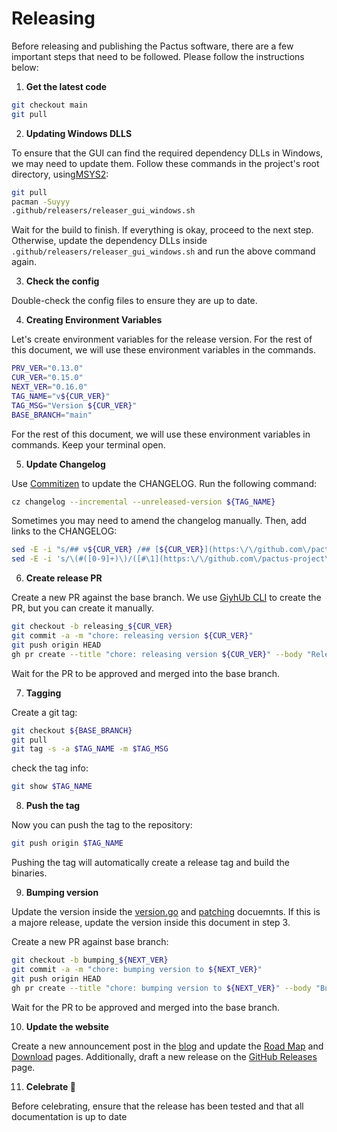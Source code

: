 # Releasing

Before releasing and publishing the Pactus software, there are a few important steps that need to be followed.
Please follow the instructions below:

1. **Get the latest code**

```bash
git checkout main
git pull
```

2. **Updating Windows DLLS**

To ensure that the GUI can find the required dependency DLLs in Windows, we may need to update them.
Follow these commands in the project's root directory, using[MSYS2](https://www.msys2.org/):

```bash
git pull
pacman -Suyyy
.github/releasers/releaser_gui_windows.sh
```

Wait for the build to finish. If everything is okay, proceed to the next step.
Otherwise, update the dependency DLLs inside `.github/releasers/releaser_gui_windows.sh` and
run the above command again.

3. **Check the config**

Double-check the config files to ensure they are up to date.

4. **Creating Environment Variables**

Let's create environment variables for the release version.
For the rest of this document, we will use these environment variables in the commands.

```bash
PRV_VER="0.13.0"
CUR_VER="0.15.0"
NEXT_VER="0.16.0"
TAG_NAME="v${CUR_VER}"
TAG_MSG="Version ${CUR_VER}"
BASE_BRANCH="main"
```

For the rest of this document, we will use these environment variables in commands.
Keep your terminal open.

5. **Update Changelog**

Use [Commitizen](https://github.com/commitizen-tools/commitizen) to update the CHANGELOG.
Run the following command:

```bash
cz changelog --incremental --unreleased-version ${TAG_NAME}
```

Sometimes you may need to amend the changelog manually.
Then, add links to the CHANGELOG:

```bash
sed -E -i "s/## v${CUR_VER} /## [${CUR_VER}](https:\/\/github.com\/pactus-project\/pactus\/compare\/v${PRV_VER}...v${CUR_VER})/g" CHANGELOG.md
sed -E -i 's/\(#([0-9]+)\)/([#\1](https:\/\/github.com\/pactus-project\/pactus\/pull\/\1))/g' CHANGELOG.md
```

6. **Create release PR**

Create a new PR against the base branch.
We use [GiyhUb CLI](https://github.com/cli/cli/) to create the PR, but you can create it manually.

```bash
git checkout -b releasing_${CUR_VER}
git commit -a -m "chore: releasing version ${CUR_VER}"
git push origin HEAD
gh pr create --title "chore: releasing version ${CUR_VER}" --body "Releasing version ${CUR_VER}" --base ${BASE_BRANCH}
```

Wait for the PR to be approved and merged into the base branch.

7. **Tagging**

Create a git tag:

```bash
git checkout ${BASE_BRANCH}
git pull
git tag -s -a $TAG_NAME -m $TAG_MSG
```

check the tag info:

```bash
git show $TAG_NAME
```

8. **Push the tag**

Now you can push the tag to the repository:

```bash
git push origin $TAG_NAME
```

Pushing the tag will automatically create a release tag and build the binaries.

9. **Bumping version**

Update the version inside the [version.go](../version/version.go) and [patching](./patching.md) docuemnts.
If this is a majore release, update the version inside this document in step 3.

Create a new PR against base branch:

```bash
git checkout -b bumping_${NEXT_VER}
git commit -a -m "chore: bumping version to ${NEXT_VER}"
git push origin HEAD
gh pr create --title "chore: bumping version to ${NEXT_VER}" --body "Bumping version to ${NEXT_VER}" --base ${BASE_BRANCH}
```

Wait for the PR to be approved and merged into the base branch.

10. **Update  the website**

Create a new announcement post in the [blog](https://pactus.org/blog/) and
update the [Road Map](https://pactus.org/about/roadmap/) and
[Download](https://pactus.org/download/) pages.
Additionally, draft a new release on the
[GitHub Releases](https://github.com/pactus-project/pactus/releases) page.

11. **Celebrate 🎉**

Before celebrating, ensure that the release has been tested and that all documentation is up to date
